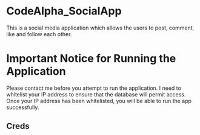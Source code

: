 # CodeAlpha_SocialApp
This is a social media application which allows the users to post, comment, like and follow each other.

# Important Notice for Running the Application

Please contact me before you attempt to run the application. I need to whitelist your IP address to ensure that the database will permit access. Once your IP address has been whitelisted, you will be able to run the app successfully.

## Creds
